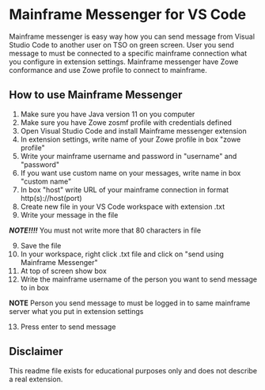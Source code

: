 # Mainframe Messenger for VS Code

Mainframe messenger is easy way how you can send message from Visual Studio Code to another user on TSO on green screen. User you send message to must be connected to a specific mainframe connection what you configure in extension settings. Mainframe messenger have Zowe conformance and use Zowe profile to connect to mainframe.

## How to use Mainframe Messenger

1. Make sure you have Java version 11 on you computer
2. Make sure you have Zowe zosmf profile with credentials defined
3. Open Visual Studio Code and install Mainframe messenger extension
4. In extension settings, write name of your Zowe profile in box "zowe profile"
5. Write your mainframe username and password in "username" and "password"
6. If you want use custom name on your messages, write name in box "custom name"
7. In box "host" write URL of your mainframe connection in format http(s)://host(port)
8. Create new file in your VS Code workspace with extension .txt
9. Write your message in the file 

***NOTE!!!!*** You must not write more that 80 characters in file

9. Save the file
10. In your workspace, right click .txt file and click on "send using Mainframe Messenger"
11. At top of screen show box
12. Write the mainframe username of the person you want to send message to in box

**NOTE** Person you send message to must be logged in to same mainframe server what you put in extension settings

13. Press enter to send message

## Disclaimer

This readme file exists for educational purposes only and does not describe a real extension.
